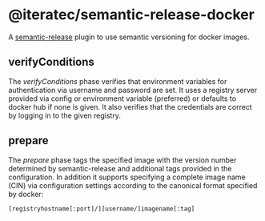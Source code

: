 # @iteratec/semantic-release-docker

A [semantic-release](https://github.com/semantic-release/semantic-release) plugin to use semantic versioning for docker images.

## verifyConditions

The _verifyConditions_ phase verifies that environment variables for authentication via username and password are set.
It uses a registry server provided via config or environment variable (preferred) or defaults to docker hub if none is given.
It also verifies that the credentials are correct by logging in to the given registry.

## prepare

The _prepare_ phase tags the specified image with the version number determined by semantic-release and additional tags provided in the configuration.
In addition it supports specifying a complete image name (CIN) via configuration settings according to the canonical format specified by docker:

`[registryhostname[:port]/][username/]imagename[:tag]`